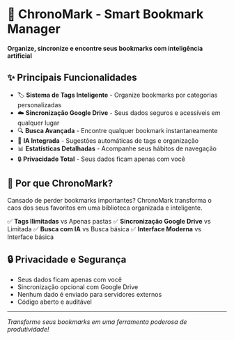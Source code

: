 # 🔖 ChronoMark - Smart Bookmark Manager

**Organize, sincronize e encontre seus bookmarks com inteligência artificial**

## ✨ Principais Funcionalidades

- 🏷️ **Sistema de Tags Inteligente** - Organize bookmarks por categorias personalizadas
- ☁️ **Sincronização Google Drive** - Seus dados seguros e acessíveis em qualquer lugar
- 🔍 **Busca Avançada** - Encontre qualquer bookmark instantaneamente
- 🤖 **IA Integrada** - Sugestões automáticas de tags e organização
- 📊 **Estatísticas Detalhadas** - Acompanhe seus hábitos de navegação
- 🔒 **Privacidade Total** - Seus dados ficam apenas com você

## 🚀 Por que ChronoMark?

Cansado de perder bookmarks importantes? ChronoMark transforma o caos dos seus favoritos em uma biblioteca organizada e inteligente.

✅ **Tags Ilimitadas** vs Apenas pastas
✅ **Sincronização Google Drive** vs Limitada
✅ **Busca com IA** vs Busca básica
✅ **Interface Moderna** vs Interface básica

## 🔒 Privacidade e Segurança

- Seus dados ficam apenas com você
- Sincronização opcional com Google Drive
- Nenhum dado é enviado para servidores externos
- Código aberto e auditável

---

*Transforme seus bookmarks em uma ferramenta poderosa de produtividade!*
